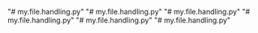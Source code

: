 "# my.file.handling.py" 
"# my.file.handling.py" 
"# my.file.handling.py" 
"# my.file.handling.py" 
"# my.file.handling.py" 
"# my.file.handling.py" 
